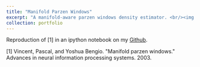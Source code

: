 ```yaml
---
title: "Manifold Parzen Windows"
excerpt: "A manifold-aware parzen windows density estimator. <br/><img src='../images/MPW.png' width="250"/>"
collection: portfolio
---
```


Reproduction of [1] in an ipython notebook on my [Github](https://github.com/tnybny/ManifoldParzenWindows/blob/master/ManifoldParzenWindows.ipynb). 

[1] Vincent, Pascal, and Yoshua Bengio. "Manifold parzen windows." Advances in neural information processing systems. 2003.
